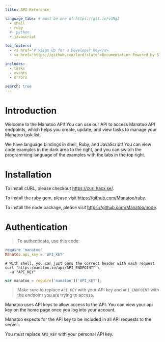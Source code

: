 ```yaml
---
title: API Reference

language_tabs: # must be one of https://git.io/vQNgJ
  - shell
  - ruby
  #- python
  - javascript

toc_footers:
  - <a href='#'>Sign Up for a Developer Key</a>
  - <a href='https://github.com/lord/slate'>Documentation Powered by Slate</a>

includes:
  - tasks
  - events
  - errors

search: true
---
```


# Introduction

Welcome to the Manatoo API! You can use our API to access Manatoo API endpoints, which helps you create, update, and view tasks to manage your Manatoo task list.

We have language bindings in shell, Ruby, and JavaScript! You can view code examples in the dark area to the right, and you can switch the programming language of the examples with the tabs in the top right.

# Installation

To install cURL, please checkout <a href="https://curl.haxx.se/" target="_blank">https://curl.haxx.se/</a>.

To install the ruby gem, please visit <a href="https://github.com/Manatoo/ruby" target="_blank">https://github.com/Manatoo/ruby</a>.

To install the node package, please visit <a href="https://github.com/Manatoo/node" target="_blank">https://github.com/Manatoo/node</a>.

# Authentication

> To authenticate, use this code:

```ruby
require 'manatoo'
Manatoo.api_key = 'API_KEY'
```

```shell
# With shell, you can just pass the correct header with each request
curl "https:/manatoo.io/api/API_ENDPOINT" \
  -u "API_KEY"
```

```javascript
var manatoo = require('manatoo')('API_KEY');
```

> Make sure to replace `API_KEY` with your API key and `API_ENDPOINT` with the endpoint you are trying to access.

Manatoo uses API keys to allow access to the API. You can view your api key on the home page once you log into your account.

Manatoo expects for the API key to be included in all API requests to the server.

<aside class="notice">
You must replace <code>API_KEY</code> with your personal API key.
</aside>
